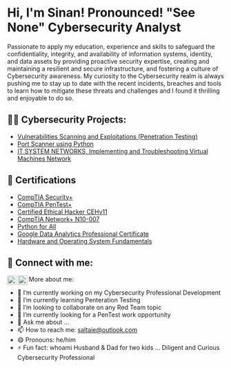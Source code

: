 <h1>Hi, I'm Sinan! Pronounced!  "See None"  Cybersecurity Analyst </h1>

</h2> Passionate to apply my education, experience and skills to safeguard the confidentiality, integrity, and availability of information systems, identity, and data assets by providing proactive security expertise, creating and maintaining a resilient and secure infrastructure, and fostering a culture of Cybersecurity awareness. 
My curiosity to the Cybersecurity realm is always pushing me to stay up to date with the recent incidents, breaches and tools to learn how to mitigate these threats and challenges and I found it thrilling and enjoyable to do so. </h2>

<h2>👨‍💻 Cybersecurity Projects:</h2>

  - [Vulnerabilities Scanning and Exploitations (Penetration Testing)](https://drive.google.com/file/d/1i9tA5v5LtEJ4Zzb9gJnjh6ICpkvFrY2C/view)
  - [Port Scanner using Python](https://drive.google.com/file/d/16eleIiiQ5P5xN9tD3E-PH77lmMvnEWCr/view)
  - [IT SYSTEM NETWORKS, Implementing and Troubleshooting Virtual Machines Network](https://drive.google.com/file/d/1cZ5mWTFNqf069xQtTjPrCE3wEAF201v4/view)

<h2>📃 Certifications</h2>

   - [CompTIA Security+](https://www.credly.com/badges/d68e64ba-7a56-426f-b1bd-bbf9a3f13c9b/public_url)
   - [CompTIA PenTest+](https://www.credly.com/badges/9f29460e-1153-4221-b14a-f6b877157f3d/public_url)
   - [Certified Ethical Hacker CEHv11](https://www.credly.com/badges/8f0204d5-9be2-4636-bee6-9f68455f3268/public_url)
   - [CompTIA Network+ N10-007](https://www.credly.com/badges/b4872010-65b0-4166-bfb0-04598e0b5f05/public_url)
   - [Python for All](https://www.credly.com/badges/064beac3-6005-4473-b2cd-de3aed69aa88/public_url)
   - [Google Data Analytics Professional Certificate](https://www.credly.com/badges/0c50a804-3cba-4581-92c7-ed9baf0b0aa4/public_url)
   - [Hardware and Operating System Fundamentals](https://www.credly.com/badges/d0d13d08-8f99-434a-9de7-f4e09d3b9aec/public_url)
   
    
<h2> 🤳 Connect with me:</h2>

[<img align="left" alt="saltaie | Twitter" width="22px" src="https://cdn.jsdelivr.net/npm/simple-icons@v3/icons/twitter.svg" />][twitter]
[<img align="left" alt="saltaie | LinkedIn" width="22px" src="https://cdn.jsdelivr.net/npm/simple-icons@v3/icons/linkedin.svg" />][linkedin]

[twitter]: https://twitter.com/saltaie_infosec
[linkedin]: https://linkedin.com/in/sinan-al-taie



More about me:

- 🔭 I’m currently working on my Cybersecurity Professional Development
- 🌱 I’m currently learning Penteration Testing
- 👯 I’m looking to collaborate on any Red Team topic
- 🤔 I’m currently looking for a PenTest work opportunity   
- 💬 Ask me about ...
- 📫 How to reach me: saltaie@outlook.com
- 😄 Pronouns: he/him
- ⚡ Fun fact: whoami Husband & Dad for two kids ... Diligent and Curious Cybersecurity Professional  

